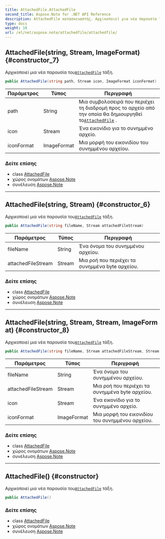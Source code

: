 ```yaml
---
title: AttachedFile.AttachedFile
second_title: Aspose.Note for .NET API Reference
description: AttachedFile κατασκευαστής. Αρχικοποιεί μια νέα παρουσία τουAttachedFile τάξη.
type: docs
weight: 10
url: /el/net/aspose.note/attachedfile/attachedfile/
---
```

## AttachedFile(string, Stream, ImageFormat) {#constructor_7}

Αρχικοποιεί μια νέα παρουσία του[`AttachedFile`](../) τάξη.

```csharp
public AttachedFile(string path, Stream icon, ImageFormat iconFormat)
```

| Παράμετρος | Τύπος | Περιγραφή |
| --- | --- | --- |
| path | String | Μια συμβολοσειρά που περιέχει τη διαδρομή προς το αρχείο από την οποία θα δημιουργηθεί το[`AttachedFile`](../) . |
| icon | Stream | Ένα εικονίδιο για το συνημμένο αρχείο. |
| iconFormat | ImageFormat | Μια μορφή του εικονιδίου του συνημμένου αρχείου. |

### Δείτε επίσης

* class [AttachedFile](../)
* χώρος ονομάτων [Aspose.Note](../../attachedfile/)
* συνέλευση [Aspose.Note](../../../)

---

## AttachedFile(string, Stream) {#constructor_6}

Αρχικοποιεί μια νέα παρουσία του[`AttachedFile`](../) τάξη.

```csharp
public AttachedFile(string fileName, Stream attachedFileStream)
```

| Παράμετρος | Τύπος | Περιγραφή |
| --- | --- | --- |
| fileName | String | Ένα όνομα του συνημμένου αρχείου. |
| attachedFileStream | Stream | Μια ροή που περιέχει τα συνημμένα byte αρχείου. |

### Δείτε επίσης

* class [AttachedFile](../)
* χώρος ονομάτων [Aspose.Note](../../attachedfile/)
* συνέλευση [Aspose.Note](../../../)

---

## AttachedFile(string, Stream, Stream, ImageFormat) {#constructor_8}

Αρχικοποιεί μια νέα παρουσία του[`AttachedFile`](../) τάξη.

```csharp
public AttachedFile(string fileName, Stream attachedFileStream, Stream icon, ImageFormat iconFormat)
```

| Παράμετρος | Τύπος | Περιγραφή |
| --- | --- | --- |
| fileName | String | Ένα όνομα του συνημμένου αρχείου. |
| attachedFileStream | Stream | Μια ροή που περιέχει τα συνημμένα byte αρχείου. |
| icon | Stream | Ένα εικονίδιο για το συνημμένο αρχείο. |
| iconFormat | ImageFormat | Μια μορφή του εικονιδίου του συνημμένου αρχείου. |

### Δείτε επίσης

* class [AttachedFile](../)
* χώρος ονομάτων [Aspose.Note](../../attachedfile/)
* συνέλευση [Aspose.Note](../../../)

---

## AttachedFile() {#constructor}

Αρχικοποιεί μια νέα παρουσία του[`AttachedFile`](../) τάξη.

```csharp
public AttachedFile()
```

### Δείτε επίσης

* class [AttachedFile](../)
* χώρος ονομάτων [Aspose.Note](../../attachedfile/)
* συνέλευση [Aspose.Note](../../../)


